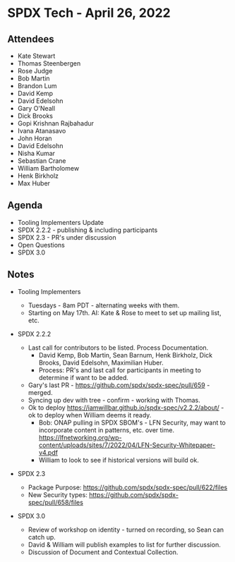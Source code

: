 # SPDX Tech - April 26, 2022

## Attendees
* Kate Stewart
* Thomas Steenbergen
* Rose Judge
* Bob Martin
* Brandon Lum
* David Kemp
* David Edelsohn
* Gary O'Neall
* Dick Brooks
* Gopi Krishnan Rajbahadur
* Ivana Atanasavo
* John Horan
* David Edelsohn
* Nisha Kumar
* Sebastian Crane
* William Bartholomew
* Henk Birkholz
* Max Huber

## Agenda
* Tooling Implementers Update
* SPDX 2.2.2 - publishing & including participants
* SPDX 2.3 - PR's under discussion
* Open Questions
* SPDX 3.0

## Notes
* Tooling Implementers
   * Tuesdays - 8am PDT - alternating weeks with them.
   * Starting on May 17th.     AI:  Kate & Rose to meet to set up mailing list, etc.

* SPDX 2.2.2
   * Last call for contributors to be listed.   Process Documentation.
      * David Kemp,  Bob Martin,  Sean Barnum,  Henk Birkholz,  Dick Brooks, David Edelsohn, Maximilian Huber.
      * Process:  PR's and last call for participants in meeting to determine if want to be added.
   * Gary's last PR - https://github.com/spdx/spdx-spec/pull/659 - merged.
   * Syncing up dev with tree - confirm - working with Thomas.
   * Ok to deploy https://iamwillbar.github.io/spdx-spec/v2.2.2/about/  - ok to deploy when William deems it ready.
      * Bob: ONAP pulling in SPDX SBOM's - LFN Security, may want to incorporate content in patterns, etc. over time. https://lfnetworking.org/wp-content/uploads/sites/7/2022/04/LFN-Security-Whitepaper-v4.pdf
      * William to look to see if historical versions will build ok.

* SPDX 2.3
    * Package Purpose:  https://github.com/spdx/spdx-spec/pull/622/files
    * New Security types:  https://github.com/spdx/spdx-spec/pull/658/files

* SPDX 3.0
    * Review of workshop on identity - turned on recording, so Sean can catch up.
    * David & William will publish examples to list for further discussion.
    * Discussion of Document and Contextual Collection.
